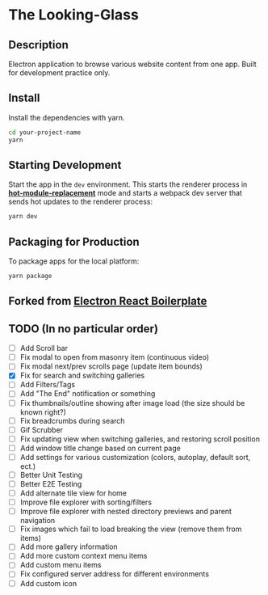 # The Looking-Glass

## Description

Electron application to browse various website content from one app. Built for development practice only.

## Install

Install the dependencies with yarn.

```bash
cd your-project-name
yarn
```

## Starting Development

Start the app in the `dev` environment. This starts the renderer process in [**hot-module-replacement**](https://webpack.js.org/guides/hmr-react/) mode and starts a webpack dev server that sends hot updates to the renderer process:

```bash
yarn dev
```

## Packaging for Production

To package apps for the local platform:

```bash
yarn package
```

## Forked from [Electron React Boilerplate](https://github.com/electron-react-boilerplate)

## TODO (In no particular order)

- [ ] Add Scroll bar
- [ ] Fix modal to open from masonry item (continuous video)
- [ ] Fix modal next/prev scrolls page (update item bounds)
- [x] Fix for search and switching galleries
- [ ] Add Filters/Tags
- [ ] Add "The End" notification or something
- [ ] Fix thumbnails/outline showing after image load (the size should be known right?)
- [ ] Fix breadcrumbs during search
- [ ] Gif Scrubber
- [ ] Fix updating view when switching galleries, and restoring scroll position
- [ ] Add window title change based on current page
- [ ] Add settings for various customization (colors, autoplay, default sort, ect.)
- [ ] Better Unit Testing
- [ ] Better E2E Testing
- [ ] Add alternate tile view for home
- [ ] Improve file explorer with sorting/filters
- [ ] Improve file explorer with nested directory previews and parent navigation
- [ ] Fix images which fail to load breaking the view (remove them from items)
- [ ] Add more gallery information
- [ ] Add more custom context menu items
- [ ] Add custom menu items
- [ ] Fix configured server address for different environments
- [ ] Add custom icon
